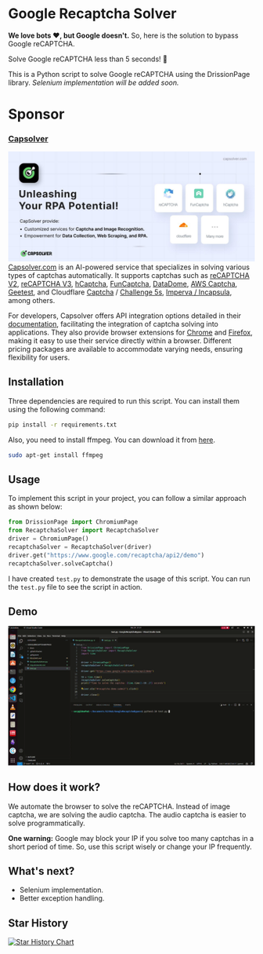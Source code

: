# Google Recaptcha Solver

**We love bots ❤️, but Google doesn't.** So, here is the solution to bypass Google reCAPTCHA.

Solve Google reCAPTCHA less than 5 seconds! 🚀

This is a Python script to solve Google reCAPTCHA using the DrissionPage library. *Selenium implementation will be added soon.*

# Sponsor

### [Capsolver](https://www.capsolver.com/?utm_source=github&utm_medium=banner_github&utm_campaign=GoogleRecaptchaBypass)

[![Capsolver](docs/capsolver.jpg)](https://www.capsolver.com/?utm_source=github&utm_medium=banner_github&utm_campaign=GoogleRecaptchaBypass)
[Capsolver.com](https://www.capsolver.com/?utm_source=github&utm_medium=banner_github&utm_campaign=GoogleRecaptchaBypass) is an AI-powered service that specializes in solving various types of captchas automatically. It supports captchas such as [reCAPTCHA V2](https://docs.capsolver.com/guide/captcha/ReCaptchaV2.html?utm_source=github&utm_medium=banner_github&utm_campaign=GoogleRecaptchaBypass), [reCAPTCHA V3](https://docs.capsolver.com/guide/captcha/ReCaptchaV3.html?utm_source=github&utm_medium=banner_github&utm_campaign=GoogleRecaptchaBypass), [hCaptcha](https://docs.capsolver.com/guide/captcha/HCaptcha.html?utm_source=github&utm_medium=banner_github&utm_campaign=GoogleRecaptchaBypass), [FunCaptcha](https://docs.capsolver.com/guide/captcha/FunCaptcha.html?utm_source=github&utm_medium=banner_github&utm_campaign=GoogleRecaptchaBypass), [DataDome](https://docs.capsolver.com/guide/captcha/DataDome.html?utm_source=github&utm_medium=banner_github&utm_campaign=GoogleRecaptchaBypass), [AWS Captcha](https://docs.capsolver.com/guide/captcha/awsWaf.html?utm_source=github&utm_medium=banner_github&utm_campaign=GoogleRecaptchaBypass), [Geetest](https://docs.capsolver.com/guide/captcha/Geetest.html?utm_source=github&utm_medium=banner_github&utm_campaign=GoogleRecaptchaBypass), and Cloudflare [Captcha](https://docs.capsolver.com/guide/antibots/cloudflare_turnstile.html?utm_source=github&utm_medium=banner_github&utm_campaign=GoogleRecaptchaBypass) / [Challenge 5s](https://docs.capsolver.com/guide/antibots/cloudflare_challenge.html?utm_source=github&utm_medium=banner_github&utm_campaign=GoogleRecaptchaBypass), [Imperva / Incapsula](https://docs.capsolver.com/guide/antibots/imperva.html?utm_source=github&utm_medium=banner_github&utm_campaign=GoogleRecaptchaBypass), among others.

For developers, Capsolver offers API integration options detailed in their [documentation](https://docs.capsolver.com/?utm_source=github&utm_medium=banner_github&utm_campaign=GoogleRecaptchaBypass), facilitating the integration of captcha solving into applications. They also provide browser extensions for [Chrome](https://chromewebstore.google.com/detail/captcha-solver-auto-captc/pgojnojmmhpofjgdmaebadhbocahppod) and [Firefox](https://addons.mozilla.org/es/firefox/addon/capsolver-captcha-solver/), making it easy to use their service directly within a browser. Different pricing packages are available to accommodate varying needs, ensuring flexibility for users.


## Installation
Three dependencies are required to run this script. You can install them using the following command:
```bash
pip install -r requirements.txt
```

Also, you need to install ffmpeg. You can download it from [here](https://ffmpeg.org/download.html).

```bash
sudo apt-get install ffmpeg
```

## Usage

To implement this script in your project, you can follow a similar approach as shown below:

```python
from DrissionPage import ChromiumPage 
from RecaptchaSolver import RecaptchaSolver
driver = ChromiumPage()
recaptchaSolver = RecaptchaSolver(driver)
driver.get("https://www.google.com/recaptcha/api2/demo")
recaptchaSolver.solveCaptcha()
```

I have created `test.py` to demonstrate the usage of this script. You can run the `test.py` file to see the script in action.


## Demo

![Demo](docs/demo.gif)

 
## How does it work?

We automate the browser to solve the reCAPTCHA. Instead of image captcha, we are solving the audio captcha. The audio captcha is easier to solve programmatically.

**One warning:** Google may block your IP if you solve too many captchas in a short period of time. So, use this script wisely or change your IP frequently.

## What's next?

-  Selenium implementation.
-  Better exception handling.

## Star History

<a href="https://star-history.com/#sarperavci/GoogleRecaptchaBypass&Date">
 <picture>
   <source media="(prefers-color-scheme: dark)" srcset="https://api.star-history.com/svg?repos=sarperavci/GoogleRecaptchaBypass&type=Date&theme=dark" />
   <source media="(prefers-color-scheme: light)" srcset="https://api.star-history.com/svg?repos=sarperavci/GoogleRecaptchaBypass&type=Date" />
   <img alt="Star History Chart" src="https://api.star-history.com/svg?repos=sarperavci/GoogleRecaptchaBypass&type=Date" />
 </picture>
</a>